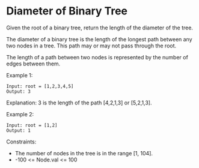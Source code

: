 # Diameter of Binary Tree
Given the root of a binary tree, return the length of the diameter of the tree.

The diameter of a binary tree is the length of the longest path between any two nodes in a tree. This path may or may not pass through the root.

The length of a path between two nodes is represented by the number of edges between them.

Example 1:
```
Input: root = [1,2,3,4,5]
Output: 3
```
Explanation: 3 is the length of the path [4,2,1,3] or [5,2,1,3].

Example 2:
```
Input: root = [1,2]
Output: 1
```

Constraints:

- The number of nodes in the tree is in the range [1, 104].
- -100 <= Node.val <= 100